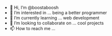 - 👋 Hi, I’m @boostaboosh
- 👀 I’m interested in ... being a better programmer
- 🌱 I’m currently learning ... web development
- 💞️ I’m looking to collaborate on ... cool projects
- 📫 How to reach me ...

<!---
boostaboosh/boostaboosh is a ✨ special ✨ repository because its `README.md` (this file) appears on your GitHub profile.
You can click the Preview link to take a look at your changes.
--->
